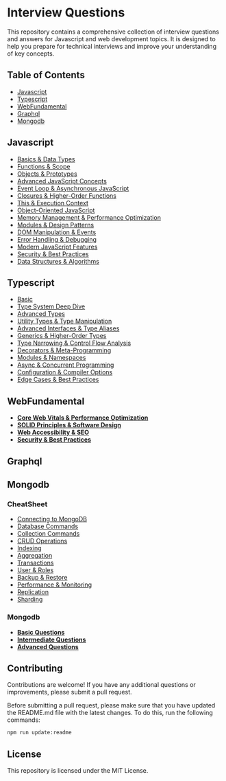 # Interview Questions

This repository contains a comprehensive collection of interview questions and answers for Javascript and web development topics. It is designed to help you prepare for technical interviews and improve your understanding of key concepts.

## Table of Contents

- [Javascript](#javascript)
- [Typescript](#typescript)
- [WebFundamental](#webfundamental)
- [Graphql](#graphql)
- [Mongodb](#mongodb)

## Javascript

- [Basics & Data Types](collection/Javascript.md#basics--data-types)
- [Functions & Scope](collection/Javascript.md#functions--scope)
- [Objects & Prototypes](collection/Javascript.md#objects--prototypes)
- [Advanced JavaScript Concepts](collection/Javascript.md#advanced-javascript-concepts)
- [Event Loop & Asynchronous JavaScript](collection/Javascript.md#event-loop--asynchronous-javascript)
- [Closures & Higher-Order Functions](collection/Javascript.md#closures--higher-order-functions)
- [This & Execution Context](collection/Javascript.md#this--execution-context)
- [Object-Oriented JavaScript](collection/Javascript.md#object-oriented-javascript)
- [Memory Management & Performance Optimization](collection/Javascript.md#memory-management--performance-optimization)
- [Modules & Design Patterns](collection/Javascript.md#modules--design-patterns)
- [DOM Manipulation & Events](collection/Javascript.md#dom-manipulation--events)
- [Error Handling & Debugging](collection/Javascript.md#error-handling--debugging)
- [Modern JavaScript Features](collection/Javascript.md#modern-javascript-features)
- [Security & Best Practices](collection/Javascript.md#security--best-practices)
- [Data Structures & Algorithms](collection/Javascript.md#data-structures--algorithms)

## Typescript

- [Basic](collection/Typescript.md#basic)
- [Type System Deep Dive](collection/Typescript.md#type-system-deep-dive)
- [Advanced Types](collection/Typescript.md#advanced-types)
- [Utility Types & Type Manipulation](collection/Typescript.md#utility-types--type-manipulation)
- [Advanced Interfaces & Type Aliases](collection/Typescript.md#advanced-interfaces--type-aliases)
- [Generics & Higher-Order Types](collection/Typescript.md#generics--higher-order-types)
- [Type Narrowing & Control Flow Analysis](collection/Typescript.md#type-narrowing--control-flow-analysis)
- [Decorators & Meta-Programming](collection/Typescript.md#decorators--meta-programming)
- [Modules & Namespaces](collection/Typescript.md#modules--namespaces)
- [Async & Concurrent Programming](collection/Typescript.md#async--concurrent-programming)
- [Configuration & Compiler Options](collection/Typescript.md#configuration--compiler-options)
- [Edge Cases & Best Practices](collection/Typescript.md#edge-cases--best-practices)

## WebFundamental

- [**Core Web Vitals & Performance Optimization**](collection/WebFundamental.md#core-web-vitals--performance-optimization)
- [**SOLID Principles & Software Design**](collection/WebFundamental.md#solid-principles--software-design)
- [**Web Accessibility & SEO**](collection/WebFundamental.md#web-accessibility--seo)
- [**Security & Best Practices**](collection/WebFundamental.md#security--best-practices)

## Graphql



## Mongodb

### CheatSheet

- [Connecting to MongoDB](collection/mongodb/CheatSheet.md#connecting-to-mongodb)
- [Database Commands](collection/mongodb/CheatSheet.md#database-commands)
- [Collection Commands](collection/mongodb/CheatSheet.md#collection-commands)
- [CRUD Operations](collection/mongodb/CheatSheet.md#crud-operations)
- [Indexing](collection/mongodb/CheatSheet.md#indexing)
- [Aggregation](collection/mongodb/CheatSheet.md#aggregation)
- [Transactions](collection/mongodb/CheatSheet.md#transactions)
- [User & Roles](collection/mongodb/CheatSheet.md#user--roles)
- [Backup & Restore](collection/mongodb/CheatSheet.md#backup--restore)
- [Performance & Monitoring](collection/mongodb/CheatSheet.md#performance--monitoring)
- [Replication](collection/mongodb/CheatSheet.md#replication)
- [Sharding](collection/mongodb/CheatSheet.md#sharding)

### Mongodb

- [**Basic Questions**](collection/mongodb/Mongodb.md#basic-questions)
- [**Intermediate Questions**](collection/mongodb/Mongodb.md#intermediate-questions)
- [**Advanced Questions**](collection/mongodb/Mongodb.md#advanced-questions)

## Contributing

Contributions are welcome! If you have any additional questions or improvements, please submit a pull request. 

Before submitting a pull request, please make sure that you have updated the README.md file with the latest changes.
To do this, run the following commands:
```bash
npm run update:readme
```

## License

This repository is licensed under the MIT License.
